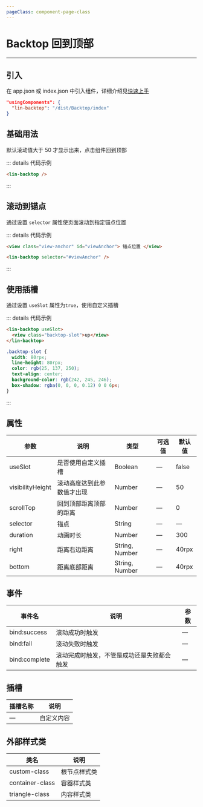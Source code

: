 ```yaml
---
pageClass: component-page-class
---
```


# Backtop 回到顶部

---

<demo-image src='/componentImage/navigation/backtop.gif' />

## 引入

在 app.json 或 index.json 中引入组件，详细介绍见[快速上手](/guide/start)

```json
"usingComponents": {
  "lin-backtop": "/dist/Backtop/index"
}
```

## 基础用法

默认滚动值大于 50 才显示出来，点击组件回到顶部

::: details 代码示例

```html
<lin-backtop />
```

:::

## 滚动到锚点

通过设置 `selector` 属性使页面滚动到指定锚点位置

::: details 代码示例

```html
<view class="view-anchor" id="viewAnchor"> 锚点位置 </view>

<lin-backtop selector="#viewAnchor" />
```

:::

## 使用插槽

通过设置 `useSlot` 属性为`true`，使用自定义插槽

::: details 代码示例

```html
<lin-backtop useSlot>
  <view class="backtop-slot">up</view>
</lin-backtop>
```

```css
.backtop-slot {
  width: 80rpx;
  line-height: 80rpx;
  color: rgb(25, 137, 250);
  text-align: center;
  background-color: rgb(242, 245, 246);
  box-shadow: rgba(0, 0, 0, 0.12) 0 0 6px;
}
```

:::

## 属性

| 参数             | 说明                       | 类型           | 可选值 | 默认值 |
| ---------------- | -------------------------- | -------------- | ------ | ------ |
| useSlot          | 是否使用自定义插槽         | Boolean        | —      | false  |
| visibilityHeight | 滚动高度达到此参数值才出现 | Number         | —      | 50     |
| scrollTop        | 回到顶部距离顶部的距离     | Number         | —      | 0      |
| selector         | 锚点                       | String         | —      | —      |
| duration         | 动画时长                   | Number         | —      | 300    |
| right            | 距离右边距离               | String, Number | —      | 40rpx  |
| bottom           | 距离底部距离               | String, Number | —      | 40rpx  |

## 事件

| 事件名        | 说明                                       | 参数 |
| ------------- | ------------------------------------------ | ---- |
| bind:success  | 滚动成功时触发                             | —    |
| bind:fail     | 滚动失败时触发                             | —    |
| bind:complete | 滚动完成时触发，不管是成功还是失败都会触发 | —    |

## 插槽

| 插槽名称 | 说明                                                           |
| -------- | -------------------------------------------------------------- |
| —        | 自定义内容                                                     |

## 外部样式类

| 类名          | 说明         |
| ------------- | ------------ |
| custom-class  | 根节点样式类 |
| container-class  | 容器样式类   |
| triangle-class | 内容样式类   |
